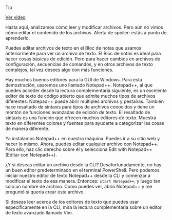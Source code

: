 > [!TIP]  
> [Ver video](https://youtu.be/s10pWKrb7GI)

Hasta aquí, analizamos cómo leer y modificar archivos. Pero aún no vimos cómo editar el contenido de los archivos. Alerta de spoiler: estás a punto de aprenderlo.

Puedes editar archivos de texto en el Bloc de notas que usamos anteriormente para ver un archivo de texto. El Bloc de notas es ideal para hacer cosas básicas de edición. Pero para hacer cambios en archivos de configuración, secuencias de comandos, y en otros archivos de texto complejos, tal vez desees algo con más funciones.

Hay muchos buenos editores para la GUI de Windows. Para esta demostración, usaremos uno llamado Notepad++. Notepad++, al que puedes acceder desde la lectura complementaria siguiente, es un excelente editor de texto de código abierto que admite muchos tipos de archivos diferentes. Notepad++ puede abrir múltiples archivos y pestañas. También hace resaltado de sintaxis para tipos de archivos conocidos y tiene un montón de funciones avanzadas de edición de texto. El resaltado de sintaxis es una función que ofrecen muchos editores de texto. Muestra texto en diferentes colores y fuentes para ayudarte a categorizar las cosas de manera diferente.

Ya instalamos Notepad++ en nuestra máquina. Puedes ir a su sitio web y hacer lo mismo. Ahora, puedes editar cualquier archivo con Notepad++. Para ello, haz clic derecho sobre él y selecciona Edit with Notepad++ (Editar con Notepad++).

¿Y si deseas editar un archivo desde la CLI? Desafortunadamente, no hay un buen editor predeterminado en el terminal PowerShell. Pero podemos iniciar nuestro editor de texto Notepad++ desde la CLI y comenzar a modificar el texto de esa manera. Entonces: `start Notepad++`, y luego tan solo un nombre de archivo. Como puedes ver, abrió Notepad++ y me preguntó si quería crear este archivo.

Si deseas leer acerca de los editores de texto que puedes usar específicamente en la CLI, mira la lectura complementaria sobre un editor de texto avanzado llamado Vim.
